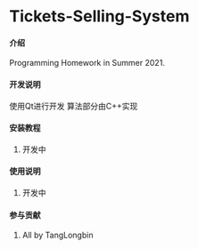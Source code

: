 # Tickets-Selling-System

#### 介绍
Programming Homework in Summer 2021.

#### 开发说明
使用Qt进行开发
算法部分由C++实现


#### 安装教程

1.  开发中

#### 使用说明

1.  开发中

#### 参与贡献

1.  All by TangLongbin